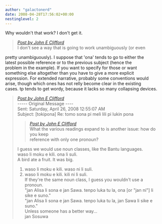 ```yaml
---
author: "galactonerd"
date: 2008-04-28T17:56:02+00:00
nestinglevel: 2
---
```

Why wouldn't that work? I don't get it.  

> [_Post by John E Clifford_](/OV2hCo5i/tomo-sona-pi-meli-lili-pi-lukin-pona#post15)  
> I don't see a way that is going to work unambiguously (or even  
> 

pretty unambiguously). I suppose that 'ona' tends to go to either the  
latest possible reference or to the previous subject (hence the  
problem in the example). If you want to specify for those or want  
something else altogether than you have to give a more explicit  
expression. For extended narrative, probably some conventions would  
arise, though which ones has not relly become clear in the existing  
cases. tp tends to get wordy, because it lacks so many collapsing devices.  

> [_Post by John E Clifford_](/OV2hCo5i/tomo-sona-pi-meli-lili-pi-lukin-pona#post15)  
> \----- Original Message ----  
> Sent: Saturday, April 26, 2008 12:55:07 AM  
> Subject: \[tokipona\] Re: tomo sona pi meli lili pi lukin pona  
> 
> > [_Post by John E Clifford_](/OV2hCo5i/tomo-sona-pi-meli-lili-pi-lukin-pona#post11)  
> > What the various readings expand to is another issue: how do you keep  
> > reference with only one pronoun?  
> > 
> 
> I guess we would use noun classes, like the Bantu languages.  
> waso li moku e kili. ona li suli.  
> A bird ate a fruit. It was big.  
> 1) waso li moku e kili. waso ni li suli.  
> 2) waso li moku e kili. kili ni li suli.  
> If they're the same noun class, I guess you wouldn't use a pronoun.  
> "jan Alisa li sona e jan Sawa. tenpo luka tu la, ona \[or "jan ni"\] li  
> sike e suno."  
> "jan Alisa li sona e jan Sawa. tenpo luka tu la, jan Sawa li sike e  
> suno."  
> Unless someone has a better way...  
> jan Sosuwa  
> <!--  
> #ygrp-mkp{  
> border:1px solid #d8d8d8;font-family:Arial;margin:14px  
> 

0px;padding:0px 14px;}  

> [_Post by John E Clifford_](/OV2hCo5i/tomo-sona-pi-meli-lili-pi-lukin-pona#post15)  
> #ygrp-mkp hr{  
> border:1px solid #d8d8d8;}  
> #ygrp-mkp #hd{  
> 

color:#628c2a;font-size:85%;font-weight:bold;line-height:122%;margin:10px  
0px;}  

> [_Post by John E Clifford_](/OV2hCo5i/tomo-sona-pi-meli-lili-pi-lukin-pona#post15)  
> #ygrp-mkp #ads{  
> margin-bottom:10px;}  
> #ygrp-mkp .ad{  
> padding:0 0;}  
> #ygrp-mkp .ad a{  
> color:#0000ff;text-decoration:none;}  
> \-->  
> <!--  
> #ygrp-sponsor #ygrp-lc{  
> font-family:Arial;}  
> #ygrp-sponsor #ygrp-lc #hd{  
> margin:10px 0px;font-weight:bold;font-size:78%;line-height:122%;}  
> #ygrp-sponsor #ygrp-lc .ad{  
> margin-bottom:10px;padding:0 0;}  
> \-->  
> <!--  
> #ygrp-mlmsg {font-size:13px;font-family:arial, helvetica, clean, sans-serif;}  
> #ygrp-mlmsg table {font-size:inherit;font:100%;}  
> #ygrp-mlmsg select, input, textarea {font:99% arial, helvetica, clean, sans-serif;}  
> #ygrp-mlmsg pre, code {font:115% monospace;}  
> #ygrp-mlmsg \* {line-height:1.22em;}  
> #ygrp-text{  
> font-family:Georgia;  
> }  
> #ygrp-text p{  
> margin:0 0 1em 0;}  
> #ygrp-tpmsgs{  
> font-family:Arial;  
> clear:both;}  
> #ygrp-vitnav{  
> padding-top:10px;font-family:Verdana;font-size:77%;margin:0;}  
> #ygrp-vitnav a{  
> padding:0 1px;}  
> #ygrp-actbar{  
> clear:both;margin:25px  
> 

0;white-space:nowrap;color:#666;text-align:right;}  

> [_Post by John E Clifford_](/OV2hCo5i/tomo-sona-pi-meli-lili-pi-lukin-pona#post15)  
> #ygrp-actbar .left{  
> float:left;white-space:nowrap;}  
> .bld{font-weight:bold;}  
> #ygrp-grft{  
> font-family:Verdana;font-size:77%;padding:15px 0;}  
> #ygrp-ft{  
> font-family:verdana;font-size:77%;border-top:1px solid #666;  
> padding:5px 0;  
> }  
> #ygrp-mlmsg #logo{  
> padding-bottom:10px;}  
> #ygrp-reco {  
> margin-bottom:20px;padding:0px;}  
> #ygrp-reco #reco-head {  
> font-weight:bold;color:#ff7900;}  
> #reco-grpname{  
> font-weight:bold;margin-top:10px;}  
> #reco-category{  
> font-size:77%;}  
> #reco-desc{  
> font-size:77%;}  
> #ygrp-vital{  
> background-color:#e0ecee;margin-bottom:20px;padding:2px 0 8px 8px;}  
> #ygrp-vital #vithd{  
> 

font-size:77%;font-family:Verdana;font-weight:bold;color:#333;text-transform:uppercase;}  

> [_Post by John E Clifford_](/OV2hCo5i/tomo-sona-pi-meli-lili-pi-lukin-pona#post15)  
> #ygrp-vital ul{  
> padding:0;margin:2px 0;}  
> #ygrp-vital ul li{  
> list-style-type:none;clear:both;border:1px solid #e0ecee;  
> }  
> #ygrp-vital ul li .ct{  
> 

font-weight:bold;color:#ff7900;float:right;width:2em;text-align:right;padding-right:.5em;}  

> [_Post by John E Clifford_](/OV2hCo5i/tomo-sona-pi-meli-lili-pi-lukin-pona#post15)  
> #ygrp-vital ul li .cat{  
> font-weight:bold;}  
> #ygrp-vital a{  
> text-decoration:none;}  
> #ygrp-vital a:hover{  
> text-decoration:underline;}  
> #ygrp-sponsor #hd{  
> color:#999;font-size:77%;}  
> #ygrp-sponsor #ov{  
> padding:6px 13px;background-color:#e0ecee;margin-bottom:20px;}  
> #ygrp-sponsor #ov ul{  
> padding:0 0 0 8px;margin:0;}  
> #ygrp-sponsor #ov li{  
> list-style-type:square;padding:6px 0;font-size:77%;}  
> #ygrp-sponsor #ov li a{  
> text-decoration:none;font-size:130%;}  
> #ygrp-sponsor #nc{  
> background-color:#eee;margin-bottom:20px;padding:0 8px;}  
> #ygrp-sponsor .ad{  
> padding:8px 0;}  
> #ygrp-sponsor .ad #hd1{  
> 

font-family:Arial;font-weight:bold;color:#628c2a;font-size:100%;line-height:122%;}  

> [_Post by John E Clifford_](/OV2hCo5i/tomo-sona-pi-meli-lili-pi-lukin-pona#post15)  
> #ygrp-sponsor .ad a{  
> text-decoration:none;}  
> #ygrp-sponsor .ad a:hover{  
> text-decoration:underline;}  
> #ygrp-sponsor .ad p{  
> margin:0;}  
> o{font-size:0;}  
> .MsoNormal{  
> margin:0 0 0 0;}  
> #ygrp-text tt{  
> font-size:120%;}  
> blockquote{margin:0 0 0 4px;}  
> .replbq{margin:4;}  
> \-->  
> 

\_\_\_\_\_\_\_\_\_\_\_\_\_\_\_\_\_\_\_\_\_\_\_\_\_\_\_\_\_\_\_\_\_\_\_\_\_\_\_\_\_\_\_\_\_\_\_\_\_\_\_\_\_\_\_\_\_\_\_\_\_\_\_\_\_\_\_\_\_\_\_\_\_\_\_\_\_\_\_\_\_\_\_\_  

> [_Post by John E Clifford_](/OV2hCo5i/tomo-sona-pi-meli-lili-pi-lukin-pona#post15)  
> Be a better friend, newshound, and  
> know-it-all with Yahoo! Mobile. Try it now.  
> 

http://mobile.yahoo.com/;\_ylt=Ahu06i62sR8HDtDypao8Wcj9tAcJ